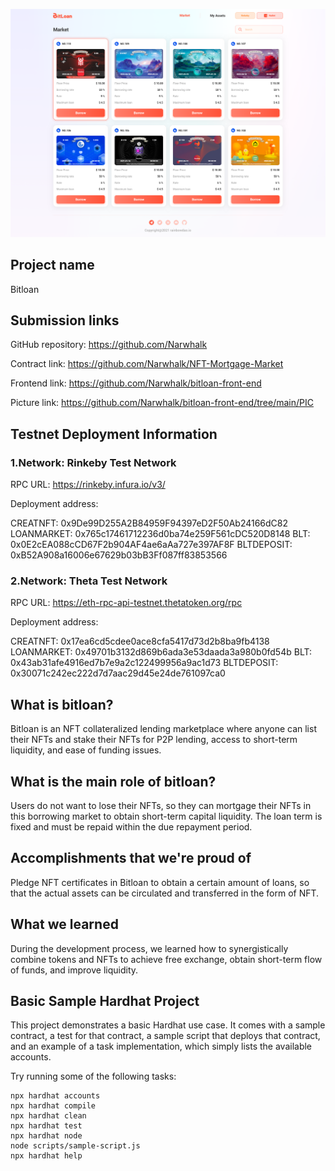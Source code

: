 ![](./PIC/BitLoan.png)
## Project name 

Bitloan

## Submission links

GitHub repository: https://github.com/Narwhalk  

Contract link: https://github.com/Narwhalk/NFT-Mortgage-Market  

Frontend link: https://github.com/Narwhalk/bitloan-front-end  

Picture link:  https://github.com/Narwhalk/bitloan-front-end/tree/main/PIC  

## Testnet Deployment Information

### 1.Network: Rinkeby Test Network

RPC URL: https://rinkeby.infura.io/v3/  

Deployment address:  

CREATNFT:    0x9De99D255A2B84959F94397eD2F50Ab24166dC82
LOANMARKET:  0x765c17461712236d0ba74e259F561cDC520D8148
BLT:         0x0E2cEA088cCD67F2b904AF4ae6aAa727e397AF8F
BLTDEPOSIT:  0xB52A908a16006e67629b03bB3Ff087ff83853566

### 2.Network: Theta Test Network

RPC URL: https://eth-rpc-api-testnet.thetatoken.org/rpc  

Deployment address:  

CREATNFT:   0x17ea6cd5cdee0ace8cfa5417d73d2b8ba9fb4138
LOANMARKET: 0x49701b3132d869b6ada3e53daada3a980b0fd54b
BLT:        0x43ab31afe4916ed7b7e9a2c122499956a9ac1d73
BLTDEPOSIT: 0x30071c242ec222d7d7aac29d45e24de761097ca0

## What is bitloan?

Bitloan is an NFT collateralized lending marketplace where anyone can list their NFTs and stake their NFTs for P2P lending, access to short-term liquidity, and ease of funding issues.

## What is the main role of bitloan?

Users do not want to lose their NFTs, so they can mortgage their NFTs in this borrowing market to obtain short-term capital liquidity. The loan term is fixed and must be repaid within the due repayment period.

## Accomplishments that we're proud of

Pledge NFT certificates in Bitloan to obtain a certain amount of loans, so that the actual assets can be circulated and transferred in the form of NFT.

## What we learned

During the development process, we learned how to synergistically combine tokens and NFTs to achieve free exchange, obtain short-term flow of funds, and improve liquidity.



## Basic Sample Hardhat Project

This project demonstrates a basic Hardhat use case. It comes with a sample contract, a test for that contract, a sample script that deploys that contract, and an example of a task implementation, which simply lists the available accounts.

Try running some of the following tasks:

```shell
npx hardhat accounts
npx hardhat compile
npx hardhat clean
npx hardhat test
npx hardhat node
node scripts/sample-script.js
npx hardhat help
```
